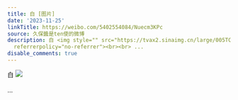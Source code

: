 ```yaml
---
title: 白 [图片]
date: '2023-11-25'
linkTitle: https://weibo.com/5402554084/Nuecm3KPc
source: 久保醬是ten使的微博
description: 白 <img style="" src="https://tvax2.sinaimg.cn/large/005TCz76gy1hk7ki1sbctj30q812142a.jpg"
  referrerpolicy="no-referrer"><br><br> ...
disable_comments: true
---
```

白 <img style="" src="https://tvax2.sinaimg.cn/large/005TCz76gy1hk7ki1sbctj30q812142a.jpg" referrerpolicy="no-referrer"><br><br> ...